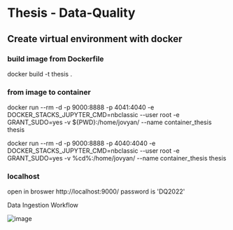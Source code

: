 # Thesis - Data-Quality

## Create virtual environment with docker

### build image from Dockerfile
 docker build -t thesis .

### from image to container
docker run --rm -d -p 9000:8888 -p 4041:4040 -e DOCKER_STACKS_JUPYTER_CMD=nbclassic --user root -e GRANT_SUDO=yes  -v ${PWD}:/home/jovyan/ --name container_thesis thesis  

docker run --rm -d -p 9000:8888 -p 4040:4040 -e DOCKER_STACKS_JUPYTER_CMD=nbclassic --user root -e GRANT_SUDO=yes  -v %cd%:/home/jovyan/ --name container_thesis thesis


### localhost
open in broswer
http://localhost:9000/
password is 'DQ2022'


Data Ingestion Workflow

![image](https://user-images.githubusercontent.com/58252186/220355428-2a80bfa3-6174-4a7a-b94a-95bc295657e3.png)

